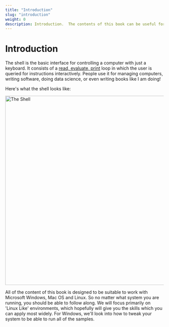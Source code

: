 ```yaml
---
title: "Introduction"
slug: "introduction"
weight: 0
description: Introduction.  The contents of this book can be useful for a surprisingly wide group of people.  We'll look at what a shell is, and why it can be so useful to learn about.
---
```


# Introduction

The shell is the basic interface for controlling a computer with just a keyboard. 
It consists of a [read, evaluate, print](https://en.wikipedia.org/wiki/Read%E2%80%93eval%E2%80%93print_loop)  loop in which the user is queried for instructions interactively. People use it for managing computers, writing software, doing data science, or even writing books like I am doing! 

Here's what the shell looks like:

<a href="images/the-shell.png"><img alt="The Shell" width="600px" src="images/the-shell.png" /></a>

All of the content of this book is designed to be suitable to work with Microsoft Windows, Mac OS and Linux. 
So no matter what system you are running, you should be able to follow along. 
We will focus primarily on 'Linux Like' environments, which hopefully will give you the skills which you can apply most widely. 
For Windows, we'll look into how to tweak your system to be able to run all of the samples.

